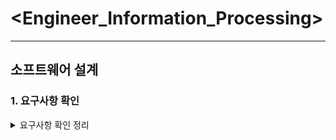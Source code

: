 # <Engineer_Information_Processing>
- - -
## 소프트웨어 설계
### 1. 요구사항 확인
<details markdown= "1">
<summary> 요구사항 확인 정리</summary>

## 1. 소프트웨어 생명 주기

> ### 소프트웨어 생명 주기(Life Cycle)

- 소프트웨어 개발 방법론의 바탕이 되어 소프트웨어를 개발하기 위해 정의하고 운용 유지보수 등의 과정을 각 단계별로 나눈 것

- 스프트웨어 개발 단계와 각 단계별 주요 활동 및 활동의 결과를 산출물로 표현

- 소프트웨어 생명 주기를 표현하는 형태를 소프트웨어 생명 주기 모형, 소프트웨어 프로세스 모형, 소프트웨어 공학 패러다임이라고 함

- 특정 모형을 선택하여 사용하거나 개별적인 모형을 사용할 수 있음

<br/>

> ### 폭포수 모형

- 폭포수가 거슬러 올라갈 수 없듯이 이전 단계를 확실히 마무리하고 다음 단계로 진행하는 개발 방법론

- 소프트웨어 공학에서 가장 오래되고 폭넓게 사용된 생명 주기 모형

- 한 단계가 끝나야 다음 단계로 넘어갈 수 있는 선형 순차적 모형

- 매뉴얼을 작성해야 함

- 단계를 끝내고 다음 단계로 가기 위해서는 결과물이 명확히 나와야함

<br/>

> ### 프로토타입 모형

- 요구사항을 정확히 파악하기 위해 실제 개발될 소프트웨어에 대한 시제품을 만들어 최종 결과물을 예측하는 모형

- 폭포수 모델의 단점을 보완하기 위해 만들어진 모형

- 사용자와 시스템 사이 인터페이스에 중점을 두어 개발

<br/>

> ### 나선형 모형

- 폭포수 모형과 프로토타입 모형의 장점에 위험 분석 기능을 추가한 모형

- 나선을 따라 돌듯이 여러 번의 개발 과정을 거쳐 점진적으로 완벽한 최종 소프트웨어를 개발

- 소프트웨어를 개발하면서 발생할 수 있는 위험을 관리하고 최소화하는 것이 목적

- 누락되거나 추가된 요구사항을 첨가할 수 있음

- 정밀하고 유지보수 과정이 필요 없음

<br/>

> ### 애자일 모형

- 고객의 요구사항 변화에 유연하게 대응할 수 있도록 일정한 주기를 반복하면서 진행하는 모형

- 좋은 것을 빠르고 낭비 없게 만들기 위해 고객과의 소통에 초점을 맞춘 모든 방법론을 통칭

- 스프린트 또는 이터레이션이라고 불리는 짧은 개발 주기를 반복

- 반복되는 주기마다 결과물에 해단 평가와 요구 수용

- 요구사항에 우선순위를 부여하여 개발 진행

- 애자일 모형을 기반으로 하는 모형에는 스크럼, XP, 칸반, Lean, 크리스탈, ASD, FDD, DSDM 등이 있음

<br/>

## 2. 스크럼 기법

> ### 스크럼의 개요

- 팀이 중심이 되어 개발의 효율성을 높임

- 팀원 스스로가 팀을 구성하고 개발 작업에 대한 모든 것을 스스로 해결할 수 있어야 함

<br/>

> ### 스크럼의 구성 요소

+ 제품 책임자

    * 개발될 제품에 대한 이해도가 높고 요구사항을 책임지고 의사 결정할 사람

    * 개발 의뢰자나 사용자가 담당

    * 이해관계자들의 의견을 종합하여 제품에 대한 요구사항을 작성

    * 백로그를 작성

    * 팀원들은 백로그에 스토리는 추가할 수 있지만 우선순위를 지정하는 것은 제품 책임자임

    * 테스트를 수행하면서 주기적으로 요구사항의 우선순위 갱신

+ 스크럼 마스터

    * 팀이 잘 수행할 수 있도록 객관적인 시각에서 조언을 해주는 가이드 역할

    * 일일 스크럼 회의를 주관하여 진행 사항을 점검하고 개발과정에서 발생된 장애 요소를 공론화하여 처리

+ 개발팀

    * 개발자 외에도 디자이너, 테스터 등 제품 개발을 위해 참여하는 모든 사람

    * 보통 최대 인원은 7~8명이 적당

 

+ 스크럼 개발 프로세스


출처 : https://www.edureka.co/blog/agile-scrum-tutorial/
- 제품 백로그(Product Backlog)

    * 개발에 필요한 요구사항을 우선순위에 따라 나열한 목록

    * 새롭게 도출되는 요구사항으로 인해 지속적 업데이트

    * 작성된 사용자 스토리를 기반으로 릴리즈 계획을 수립

+ 스프린트 계획 회의(Sprint Planning Meeting)

    * 이번 스프린트에서 수행할 작업을 대상으로 단기 일정 수립

    * 처리할 요구사항을 개발자들이 나눠서 작업할 수 있도록 태스크라는 작업 단위로 나눠 개발자 별로 수행할 작업 목록인 스프린트 백로그(Sprint Backlog) 작성

+ 스프린트(Sprint)

    * 실제 개발 작업을 진행하는 과정

    * 스프린트 백로그에 작성된 태스크를 대상으로 작업 시간이나 양을 추정한 후 개발 담당자에게 할당

    * 태스크를 할당할 때는 개발자가 원하는 태스트를 직접 선별하여 담당할 수 있도록 하는 것이 좋음

    * 할당된 태스크는 할 일, 진행 중, 완료의 상태를 가짐

+ 일일 스크럼 회의(Daliy Scrum Meeting)

    * 모든 팀원이 매일 약속된 시간에 짧은 시간동안 진행 상황을 점검

    * 스크럼 마스터는 발견된 장애 요소를 해결할 수 있도록 도와줌

    * 남은 작업 시간은 소멸 차트에 표시

+ 스프린트 검토 회의(Spring Review)

    * 부분 또는 완성 제품이 요구사항에 잘 부합되는지 사용자가 포함된 참석자 앞에서 테스트 수행

+ 스프린트 회고(Sprint Retrospective)

    * 스프린트가 끝나고 정해놓은 규칙을 잘 준수했는지, 개선할 점은 없는지 등을 점검하고 수행

<br/> 

## 3. XP(eXtreme Programming) 기법   

> ### XP의 개요

- 수시로 발생하는 고객의 요구사항에 유연하게 대응하기 위해 고객의 참여와 개발 과정의 반복을 극대화하여 개발 생산성을 향상시키는 기법

- 짧고 반복적인 개발주기, 단순한 설계, 고객의 적극적인 참여를 통해 빠르게 개발하는 것이 목적

- 릴리즈의 기간을 짧게 반복하면서 요구사항 반영에 대한 가시성을 높임

- XP의 5가지 핵심 가치 : 의사소통, 단순성, 용기, 존중, 피드백

<br/>

> ### XP 개발 프로세스


+ 사용자 스토리

    * 고객의 요구사항을 간단한 시나리오로 표현

+ 릴리즈 계획 수립

    * 몇 개의 스토리가 적용되어 부분적으로 기능이 완료된 제품을 제공하는 것에 대한 계획 수립

+ 스파이크

    * 요구사항의 신뢰성을 높이고 기술 문제에 대한 위험을 감소시키기 위해 별도로 만드는 프로그램

+ 이터레이션

    * 하나의 릴리즈를 더 세분화하여 한 단위

+ 승인 검사

    * 하나의 이터레이션 안에서 계획된 릴리즈 단위의 부분 완료 제품이 구현되면 수행하는 테스트

    * 사용자 스토리 작성 시 함께 기재한 테스트 사항에 대해 고객이 직접 수행

+ 소규모 릴리즈

    * 고객의 반응을 기능별로 확인하고 고객의 요구사항에 유연하게 대응

    * 진행된 이터레이션이 모두 완료되면 고객에 의한 최종 테스트 수행 후 최종 결과물을 고객에게 전달

<br/> 

> ### XP의 주요 실천 방법

- Pair Programming : 다른 사람과 함께 프로그래밍 수행

- Test-Driven Development : 실제 코드 작성 전 테스트 케이스를 먼저 작성하여 무엇을 해야할지 파악

- Whole Team : 개발에 참여하는 모든 구성원은 각기 역할이 있어 책임을 다해야 함

- Continuous Intergration : 모듈 단위로 나눠 개발한 코드는 하나의 작업이 마무리되면 지속적으로 통합

- Design Improvement / Refactoring : 프로그램 기능의 변경 없이 시스템을 재구성

- Small Release : 릴리즈 기간을 짧게 하여 고객의 요구 변화에 신속하게 대응

<br/> 

## 4. 현행 시스템 파악

> ### 현행 시스템 파악 절차


+ 1단계

    * 시스템 구성 파악 : 조직의 업무를 담당하는 기간 업무와 이를 지원하는 업무로 구분하여 나타낸 구성을 파악

    * 시스템 기능 파악 : 현재 제공하는 기능들을 주요, 하부, 세부 기능으로 구분하여 계층형으로 표시

    * 시스템 인터페이스 파악 : 주고받는 데이터의 종류, 형식, 프로토콜, 연계 유형, 주기 등을 명시

+ 2단계

    * 아키텍쳐 구성 파악 : 어떠한 기술 요소들이 사용되는지 최상위 수준에서 계층별로 표현한 구성 파악

    * 소프트웨어 구성 파악 : 업무 처리를 위해 설치되어 있는 소프트웨어의 제품명, 용도, 라이선스 적용 방식 등을 명시

+ 3단계

    * 하드웨어 구성 파악 : 단위 업무 시스템들이 운용되는 서버의 주요 사양과 수량 및 이중화 적용 여부 명시

    * 네트워크 구성 파악 : 서버의 위치, 서버 간의 네트워크 연결 방식을 네트워크 구성도로 작성

<br/>

## 5. 개발 기술 환경 파악
> ### 개발 기술 환경의 정의

- 개발하고자 하는 소프트웨어와 관련된 O/S, DBMS, Middle Ware 등을 선정할 때 고려해야 할 사항을 기술하고 오픈 소스 사용 시 주의해야 할 내용을 제시

<br/>

> ### 운영체제(Operating System)

- 컴퓨터 시스템 자원을 효율적으로 관리하여 사용자가 컴퓨터를 편리하고 사용할 수 있도록 환경을 제공하는 소프트웨어

- 요구사항 식별 시 고려사항 : 가용성, 성능, 기술 지원, 주변 기기, 구축 비용

<br/>

> ### 데이터베이스 관리 시스템(DBMS)

- 사용자와 데이터베이스 사이에서 사용자의 요구에 따라 정보를 생성해주고 관리해주는 소프트웨어

- 요구사항 식별 시 고려사항 : 가용성, 성능, 기술 지원, 상호 호환성, 구축 비용

<br/>

> ### 웹 애플리케이션 서버(WAS)

- 사용자의 요구에 따라 변하는 동적인 컨텐츠를 처리하기 위해 사용되는 미들웨어

- 요구사항 식별 시 고려사항 : 가용성, 성능, 기술 지원, 구축 비용

<br/>

> ### 오픈 소스(Open Source)

- 누구나 제한없이 사용할 수 있도록 소스 코드를 공개한 것

- 라이선스를 만족하는 소프트웨어

- 요구사항 식별 시 고려사항 : 라이선스의 종류, 사용자의 수, 기술의 지속 가능성

<br/>

## 5. 요구사항 정의
> ### 요구사항의 개념과 특징

- 소프트웨어가 어떤 문제를 해결하기 위해 제공하는 서비스에 대한 설명과 정상적으로 운영되는데 필요한 제약조건 등

- 요구사항이 제대로 정의되어야 이를 토대로 이후 과정의 목표와 계획의 수립이 가능

<br/>

> ### 요구사항의 유형

+ 기술하는 내용에 따른 분류

    * 기능 요구사항 : 시스템이 무엇을 하고 어떤 기능을 하는지에 대한 사항
    
    * 비기능 요구사항 : 품질이나 제약사항에 대한 사항

+ 기술 관점과 대상의 범위에 따른 분류

    * 사용자 요구사항 : 사용자의 관점에서 본 시스템이 제공해야 할 사항

    * 시스템 요구사항 : 개발자의 관점에서 본 시스템 전체가 사용자와 다른 시스템에 제공해야 할 사항

<br/>

> ### 요구사항 개발 프로세스

+ 요구사항 도출

    * 요구사항이 어디에 있고 어떻게 수집할지 식별하고 이해하는 과정

    * 인터뷰, 설문, 브레인스토밍, 워크샵, 프로토타이핑, 유스 케이스 등

    * 브레인스토밍 : 3인 이상이 자유롭게 아이디어를 산출해 내는 방법

    * 유스케이스 : 사용자의 요구사항을 기능 단위로 표현

+ 요구사항 분석

    * 개발 대상에 대한 사용자의 요구사항 중 명확하지 않거나 모호하여 이해되지 않는 부분을 발견하고 걸러내는 과정

+ 요구사항 명세

    * 요구사항을 분석한 후 승인될 수 있도록 문서화하는 과정

    * 소프트웨어 요구사항 명세서 : 소프트웨어가 반드시 제공해야 하는 기능, 특징, 제약조건을 명시

+ 요구사항 확인

    * 개발 자원을 요구사항에 할당하기 전에 요구사항 명세서가 정확하게 작성되었는지 검토하는 과정

<br/>

## 6. 요구사항 분석 기법
> ### 요구사항 분류

+ 요구사항을 명확히 확인할 수 있도록 정해진 기준으로 분류

    * 기능/비기능 요구사항 분류

    * 제품/과정으로 분류

    * 우선순위로 분류

<br/>

> ### 개념 모델링

- 요구사항의 현실 세계의 상황을 단순화하여 개념적으로 표현하는 과정 

- 실세계 문제에 대한 모델링은 요구사항 분석의 핵심

- 개체와 개체 간의 관계 및 종속성을 반영

- 개념 모델은 다양하게 표현

- 주로 UML을 사용
<br/>

> ### 요구사항 할당

- 요구사항을 만족시키기 위한 구성 요소를 식별

<br/> 

> ### 요구사항 협상

- 요구사항이 서로 충돌될 경우 해결하는 과정

- 적절한 기준점을 찾아 합의하는게 좋음

- 서로 충돌하는 경우 우선순위를 부여하면 해결에 도움이 됨

<br/>

> ### 정형 분석

- 구문과 의미를 같은 정형화된 언어를 이용해 요구사항을 수학적 기호로 표현하고 분석하는 과정

<br/>

## 7. 요구사항 확인 기법
> ### 요구사항 검토

- 문서화된 요구사항을 훑어보면서 확인하는 과정

- 시스템 정의서, 시스템 사양서, 소프트웨어 요구사항 명세서 등을 완성한 시점에 이루어짐

<br/>

> ### 프로토타이핑

- 초기 도출된 요구사항을 토대로 프로토타입을 만든 후 개발이 진행되는 동안 도출되는 요구사항을 반영하면서 지속적으로 프로토타입을 재작성하는 과정

+ 장점

    * 빠르고 반복되는 제작을 할 수 있어 발전된 결과물을 얻을 수 있음

    * 최종 시스템을 완성하기 전에 추가 또는 변경된 요구사항에 대한 피드백 가능

+ 단점

    * 사용자의 관심이 핵심에서 벗어나 프로토타입 제작에만 집중될 수 있음

    * 지속적이고 반복적인 개선에 대한 비용이 부담될 수 있음

<br/>

> ### 모델 검증

- 요구사항 분석 단계에서 개발된 모델이 요구사항을 충족하는지 검증하는 과정

<br/> 

> ### 인수 테스트

- 사용자가 실제로 사용될 환경에서 요구사항이 모두 충족되는지 사용자 입장에서 확인하는 과정

<br/>

## 8. UML(Unified Modeling Language)
> ### UML의 개요

- 시스템 개발 과정에서 시스템 개발자와 고객 또는 개발자 상호 간의 의사소통이 원활하게 이루어지도록 표준화한 객체지향 모델링 언어

- 객체지향 방법론의 장점을 통합하였으며 OMG(Object Management Group)에서 표준으로 지정

- 구성 요소 : 사물, 관계, 다이어그램

<br/> 

> ### 사물

- 모델을 구성하는 가장 중요한 기본 요소

- 다이어그램 안에서 관계가 형성될 수 있는 대상

+ 구조 사물

    * 시스템의 개념적, 물리적 요소 표현

    * 클래스, 유스케이스, 컴포넌트, 노드 등

+ 행동 사물

    * 시간과 공간에 따른 요소들의 행위 표현

    * 상호작용, 상태 머신 등

+ 그룹 사물

    * 요소들의 그룹으로 묶어서 표현

    * 패키지

+ 주해 사물

    * 부가적인 설명이나 제약조건 등 표현

    * 노트

<br/>

> ### 관계

- 사물과 사물 사이의 연관성 표현

+ 연관 관계

    * 2개 이상의 사물이 서로 관련되어 있음을 표현

    * 실선과 화살표로 연결하여 표현하지만 양방향 관계의 경우 화살표 없이 실선으로 연결하여 표현



> ### 사람과 집이 1:1 관계

교수는 1명 이상의 학생을 가르치고 학생은 1명 이상의 교수에게 가르침을 받음
+ 집합 관계

    * 하나의 사물이 다른 사물에 포함되어 있는 관계

    * 부분(포함되는 쪽)에서 전체(포함하는 쪽)로 속이 빈 마름모를 연결하여 표현


> ### 프린터는 컴퓨터에 연결해서 사용할 수 있음
+ 포함 관계

    * 집합 관계의 특수한 형태로 포함하는 사물의 변화가 포함되는 사물에게 영향을 미치는 관계

    * 부분(포함되는 쪽)에서 전체(포함하는 쪽)로 속이 채워진 마름모를 연결하여 표현


> ### 문을 열 수 있는 키는 하나이고 해당 키로 다른 문은 열 수 없음
+ 의존 관계

    * 사물 사이에 연관은 있으나 필요에 의해서 서로에게 영향을 주는 짧은 시간 동안만 연관을 유지하는 관계

    * 영향을 주는 사물이 영향을 받는 사물 쪽으로 점선 화살표 연결


> ### 출석률은 학점을 낼 때 영향을 미침
+ 일반화 관계

    * 하나의 사물이 다른 사물에 비해 일반적인지 구체적인지 표현

    * 구체적인 사물에서 일반적인 사물 쪽으로 속이 빈 화살표를 연결


+ 실체화 관계

    * 사물이 할 수 있거나 해야 하는 기능으로 서로를 그룹화할 수 있는 관계

    * 사물에서 기능 쪽으로 속이 빈 점선 화살표 연결

<br/>

> ### 다이어그램

- 사물과 관계를 도형으로 표현

- 정적 모델링에서는 주로 구조적 다이어그램을 사용하고 동적 모델링에서는 주로 행위 다이어그램 사용

+ 구조적 다이어그램

    * 클래스 다이어그램 : 클래스, 클래스가 가지는 속성, 클래스 사이 관계 표현

    * 객체 다이어그램 : 인스턴스를 특정 시점의 객체와 객체 사이의 관계로 표현

    * 컴포넌트 다이어그램 : 구현 단계에서 사용되며 컴포넌트 간의 관계나 인터페이스를 표현

    * 배치 다이어그램 : 구현단계에서 사용되며 결과물, 프로세스, 컴포넌트 등 물리적 요소들의 위치 표현

    * 복합체 구조 다이어그램 : 복잡한 구조를 가지는 클래스 혹은 컴포넌트의 내부 구조 표현
    
    * 패키지 다이어그램 : 유스케이스나 클래스 등의 모델 요소들을 그룹화한 패키지들의 관계 표현

+ 행위 다이어그램

    * 유스케이스 다이어그램 : 사용자의 요구를 분석하여 기능 모델링 작업에 사용됨

    * 시퀀스 다이어그램 : 상호 작용하는 시스템이나 객체들이 주고받는 메시지 표현

    * 커뮤니케이션 다이어그램 : 객체들이 주고받는 메시지를 표현할 뿐 아니라 객체들 간의 연관까지 표현

    * 상태 다이어그램 : 하나의 객체가 자신이 속한 클래스의 상태 변화 혹은 다른 객체와의 상호 작용에 따라 어떻게 변화하는지 표현

    * 활동 다이어그램 : 객체의 처리 로직이나 조건에 따른 처리의 흐름을 순서에 따라 표현

    * 상호작용 개요 다이어그램 : 상호작용 다이어그램 간의 제어 흐름 표현

    * 타이밍 다이어그램 : 객체 상태 변화와 시간 제약을 명시적으로 표현

</details>

